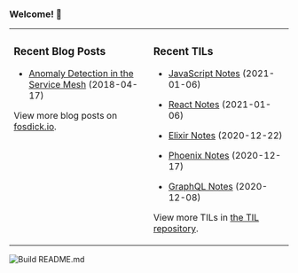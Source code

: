 ### Welcome! 👋
<!--
- 🔭 I’m currently working on ...
- 🌱 I’m currently learning ...
- 👯 I’m looking to collaborate on ...
- 🤔 I’m looking for help with ...
- 💬 Ask me about ...
- 📫 How to reach me: ...
- 😄 Pronouns: ...
- ⚡ Fun fact: ...
-->

<table>
<tr>
<td valign="top" width="50%">

### Recent Blog Posts
<!-- Blog entries start -->
- [Anomaly Detection in the Service Mesh](https://www.fosdick.io/2018/04/17/anomaly-detection-in-the-service-mesh.html) (2018-04-17)
<!-- Blog entries end -->
View more blog posts on [fosdick.io](https://www.fosdick.io/).

</td>

<td valign="top" width="50%">

### Recent TILs
<!-- TILs start -->
- [JavaScript Notes](https://github.com/fosdickio/til/blob/main/javascript/javascript-notes.md) (2021-01-06)

- [React Notes](https://github.com/fosdickio/til/blob/main/javascript/react-notes.md) (2021-01-06)

- [Elixir Notes](https://github.com/fosdickio/til/blob/main/elixir/elixir-notes.md) (2020-12-22)

- [Phoenix Notes](https://github.com/fosdickio/til/blob/main/elixir/phoenix-notes.md) (2020-12-17)

- [GraphQL Notes](https://github.com/fosdickio/til/blob/main/graphql/graphql-notes.md) (2020-12-08)
<!-- TILs end -->
View more TILs in [the TIL repository](https://github.com/fosdickio/til).

</td>
</tr>
</table>

![Build README.md](https://github.com/fosdickio/fosdickio/workflows/Build%20README.md/badge.svg)
